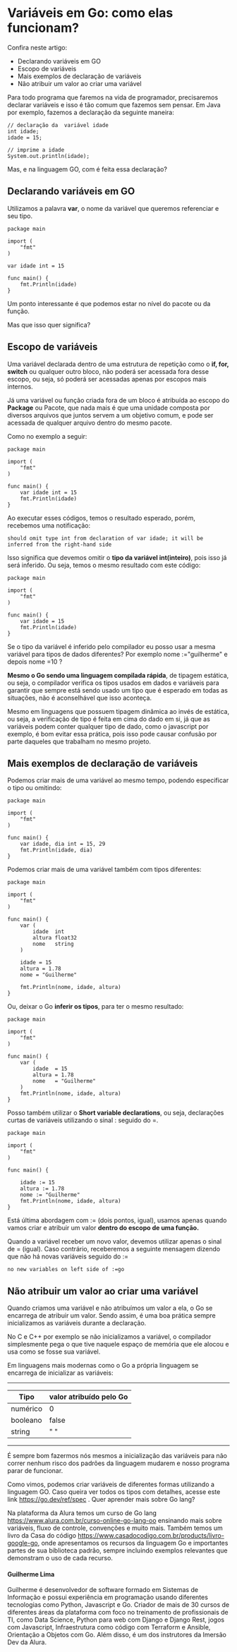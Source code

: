 # Variáveis em Go: como elas funcionam?

Confira neste artigo:  
 - Declarando variáveis em GO  
 - Escopo de variáveis
 - Mais exemplos de declaração de variáveis
 - Não atribuir um valor ao criar uma variável

Para todo programa que faremos na vida de programador, precisaremos declarar variáveis e isso é tão comum que fazemos sem pensar. Em Java por exemplo, fazemos a declaração da seguinte maneira:

```
// declaração da  variável idade
int idade;
idade = 15;

// imprime a idade
System.out.println(idade);
```

Mas, e na linguagem GO, com é feita essa declaração?

## Declarando variáveis em GO
Utilizamos a palavra **var**, o nome da variável que queremos referenciar e seu tipo.
```
package main

import (
    "fmt"
)

var idade int = 15

func main() {
    fmt.Println(idade)
}
```

Um ponto interessante é que podemos estar no nível do pacote ou da função.

Mas que isso quer significa?

## Escopo de variáveis
Uma variável declarada dentro de uma estrutura de repetição como o **if, for, switch** ou qualquer outro bloco, não poderá ser acessada fora desse escopo, ou seja, só poderá ser acessadas apenas por escopos mais internos.

Já uma variável ou função criada fora de um bloco é atribuída ao escopo do **Package** ou Pacote, que nada mais é que uma unidade composta por diversos arquivos que juntos servem a um objetivo comum, e pode ser acessada de qualquer arquivo dentro do mesmo pacote.

Como no exemplo a seguir:
```
package main

import (
    "fmt"
)

func main() {
    var idade int = 15
    fmt.Println(idade)
}
```

Ao executar esses códigos, temos o resultado esperado, porém, recebemos uma notificação:
```
should omit type int from declaration of var idade; it will be inferred from the right-hand side
```
Isso significa que devemos omitir o **tipo da variável int(inteiro)**, pois isso já será inferido. Ou seja, temos o mesmo resultado com este código:
```
package main

import (
    "fmt"
)

func main() {
    var idade = 15
    fmt.Println(idade)
}
```
Se o tipo da variável é inferido pelo compilador eu posso usar a mesma variável para tipos de dados diferentes? Por exemplo nome :="guilherme" e depois nome =10 ?

**Mesmo o Go sendo uma linguagem compilada rápida**, de tipagem estática, ou seja, o compilador verifica os tipos usados em dados e variáveis para garantir que sempre está sendo usado um tipo que é esperado em todas as situações, não é aconselhável que isso aconteça.

Mesmo em linguagens que possuem tipagem dinâmica ao invés de estática, ou seja, a verificação de tipo é feita em cima do dado em si, já que as variáveis podem conter qualquer tipo de dado, como o javascript por exemplo, é bom evitar essa prática, pois isso pode causar confusão por parte daqueles que trabalham no mesmo projeto.

## Mais exemplos de declaração de variáveis
Podemos criar mais de uma variável ao mesmo tempo, podendo especificar o tipo ou omitindo:
```
package main

import (
    "fmt"
)

func main() {
    var idade, dia int = 15, 29
    fmt.Println(idade, dia)
}
```
Podemos criar mais de uma variável também com tipos diferentes:
```
package main

import (
    "fmt"
)

func main() {
    var (
        idade  int
        altura float32
        nome   string
    )

    idade = 15
    altura = 1.78
    nome = "Guilherme"

    fmt.Println(nome, idade, altura)
}
```
Ou, deixar o Go **inferir os tipos**, para ter o mesmo resultado:
```
package main

import (
    "fmt"
)

func main() {
    var (
        idade  = 15
        altura = 1.78
        nome   = "Guilherme"
    )
    fmt.Println(nome, idade, altura)
}
```
Posso também utilizar o **Short variable declarations**, ou seja, declarações curtas de variáveis utilizando o sinal : seguido do =.
```
package main

import (
    "fmt"
)

func main() {

    idade := 15
    altura := 1.78
    nome := "Guilherme"
    fmt.Println(nome, idade, altura)
}
```
Está última abordagem com := (dois pontos, igual), usamos apenas quando vamos criar e atribuir um valor **dentro do escopo de uma função.**

Quando a variável receber um novo valor, devemos utilizar apenas o sinal de = (igual). Caso contrário, receberemos a seguinte mensagem dizendo que não há novas variáveis seguido do :=
```
no new variables on left side of :=go
```

## Não atribuir um valor ao criar uma variável
Quando criamos uma variável e não atribuímos um valor a ela, o Go se encarrega de atribuir um valor. Sendo assim, é uma boa prática sempre inicializamos as variáveis durante a declaração.

No C e C++ por exemplo se não inicializamos a variável, o compilador simplesmente pega o que tive naquele espaço de memória que ele alocou e usa como se fosse sua variável.

Em linguagens mais modernas como o Go a própria linguagem se encarrega de inicializar as variáveis:

----------------------------------------------
| Tipo         | valor atribuído pelo Go     |
|----------    |-------------------------    |
| numérico     | 0                           |
| booleano     | false                       |
| string       | " "                         |
----------------------------------------------
É sempre bom fazermos nós mesmos a inicialização das variáveis para não correr nenhum risco dos padrões da linguagem mudarem e nosso programa parar de funcionar.

Como vimos, podemos criar variáveis de diferentes formas utilizando a linguagem GO. Caso queira ver todos os tipos com detalhes,  acesse este link https://go.dev/ref/spec . Quer aprender mais sobre Go lang?

Na plataforma da Alura temos um curso de Go lang https://www.alura.com.br/curso-online-go-lang-oo ensinando mais sobre variáveis, fluxo de controle, convenções e muito mais. Também temos um livro da Casa do código https://www.casadocodigo.com.br/products/livro-google-go, onde apresentamos os recursos da linguagem Go e importantes partes de sua biblioteca padrão, sempre incluindo exemplos relevantes que demonstram o uso de cada recurso.

#### Guilherme Lima
Guilherme é desenvolvedor de software formado em Sistemas de Informação e possui experiência em programação usando diferentes tecnologias como Python, Javascript e Go. Criador de mais de 30 cursos de diferentes áreas da plataforma com foco no treinamento de profissionais de TI, como Data Science, Python para web com Django e Django Rest, jogos com Javascript, Infraestrutura como código com Terraform e Ansible, Orientação a Objetos com Go. Além disso, é um dos instrutores da Imersão Dev da Alura.

